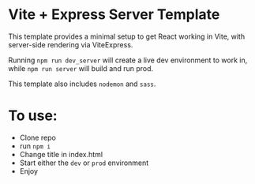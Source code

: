 # Vite + Express Server Template

This template provides a minimal setup to get React working in Vite, with server-side rendering via ViteExpress.

Running `npm run dev_server` will create a live dev environment to work in, while `npm run server` will build and run prod.

This template also includes `nodemon` and `sass`.

# To use: 

- Clone repo
- run `npm i`
- Change title in index.html
- Start either the `dev` or `prod` environment
- Enjoy
